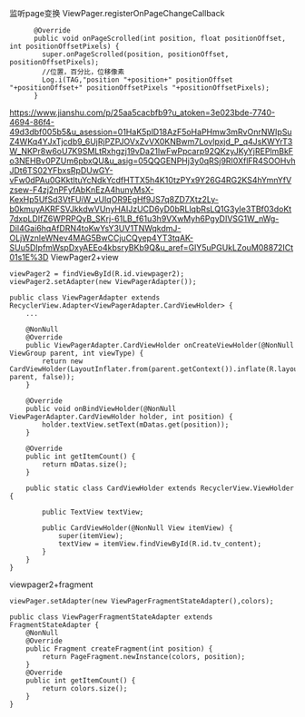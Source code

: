 
监听page变换
ViewPager.registerOnPageChangeCallback
```
      @Override
      public void onPageScrolled(int position, float positionOffset, int positionOffsetPixels) {
        super.onPageScrolled(position, positionOffset, positionOffsetPixels);
        //位置，百分比，位移像素
        Log.i(TAG,"position "+position+" positionOffset "+positionOffset+" positionOffsetPixels "+positionOffsetPixels);
      }
```

https://www.jianshu.com/p/25aa5cacbfb9?u_atoken=3e023bde-7740-4694-86f4-49d3dbf005b5&u_asession=01HaK5plD18AzF5oHaPHmw3mRvOnrNWIpSuZ4WKq4YJxTjcdb9_6UjRjPZPJOVxZvVX0KNBwm7Lovlpxjd_P_q4JsKWYrT3W_NKPr8w6oU7K9SMLtRxhgzj19vDa21lwFwPpcarp92QKzyJKyYjREPlmBkFo3NEHBv0PZUm6pbxQU&u_asig=05QQGENPHj3y0qRSj9RI0XflFR4SOOHvhJDt6TS02YFbxsRpDUwGY-vFw0dPAu0GKktltuYcNdkYcdfHTTX5h4K10tzPYx9Y26G4RG2KS4hYmnYfVzsew-F4zj2nPFyfAbKnEzA4hunyMsX-KexHp5UfSd3VtFUiW_vUIqOR9EgHf9JS7q8ZD7Xtz2Ly-b0kmuyAKRFSVJkkdwVUnyHAIJzUCD6yD0bRLlqbRsLQ1G3yIe3TBf03doKt7dxpLDIfZ6WPRPQyB_SKrj-61LB_f61u3h9VXwMyh6PgyDIVSG1W_nWg-Dil4Gai6hqAfDRN4toKwYsY3UV1TNWqkdmJ-OLjWznleWNev4MAG5BwCCjuCQyep4YT3tqAK-SUu5DIpfmWspDxyAEEo4kbsryBKb9Q&u_aref=GlY5uPGUkLZouM08872ICt01s1E%3D
ViewPager2+view
```
viewPager2 = findViewById(R.id.viewpager2);
viewPager2.setAdapter(new ViewPagerAdapter());

public class ViewPagerAdapter extends RecyclerView.Adapter<ViewPagerAdapter.CardViewHolder> {
    ...

    @NonNull
    @Override
    public ViewPagerAdapter.CardViewHolder onCreateViewHolder(@NonNull ViewGroup parent, int viewType) {
        return new CardViewHolder(LayoutInflater.from(parent.getContext()).inflate(R.layout.view_item, parent, false));
    }

    @Override
    public void onBindViewHolder(@NonNull ViewPagerAdapter.CardViewHolder holder, int position) {
        holder.textView.setText(mDatas.get(position));
    }

    @Override
    public int getItemCount() {
        return mDatas.size();
    }

    public static class CardViewHolder extends RecyclerView.ViewHolder {

        public TextView textView;

        public CardViewHolder(@NonNull View itemView) {
            super(itemView);
            textView = itemView.findViewById(R.id.tv_content);
        }
    }
}
```
viewpager2+fragment
```
viewPager.setAdapter(new ViewPagerFragmentStateAdapter(),colors);

public class ViewPagerFragmentStateAdapter extends FragmentStateAdapter {
    @NonNull
    @Override
    public Fragment createFragment(int position) {
        return PageFragment.newInstance(colors, position);
    }
    @Override
    public int getItemCount() {
        return colors.size();
    }
}
```